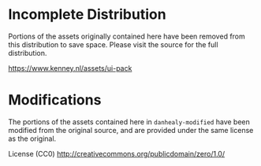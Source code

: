 # Incomplete Distribution

Portions of the assets originally contained here have been removed from this distribution to save space.
Please visit the source for the full distribution.

https://www.kenney.nl/assets/ui-pack


# Modifications

The portions of the assets contained here in `danhealy-modified` have been modified from the original source, and are
provided under the same license as the original.

License (CC0) http://creativecommons.org/publicdomain/zero/1.0/
